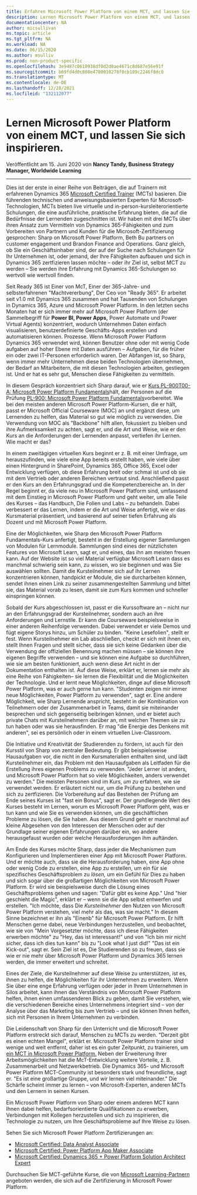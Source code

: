 ```yaml
---
title: Erfahren Microsoft Power Platform von einem MCT, und lassen Sie sich | Microsoft-Dokumentation
description: Lernen Microsoft Power Platform von einem MCT, und lassen Sie sich inspirieren.
documentationcenter: NA
author: micsullivan
ms.topic: article
ms.tgt_pltfrm: NA
ms.workload: NA
ms.date: 06/15/2020
ms.author: msulliv
ms.prod: non-product-specific
ms.openlocfilehash: 3e9487c0610938df0d2d0ae4671c8d687e56e91f
ms.sourcegitcommit: b69fd4d0c808e4780010278f0cb189c2246f8dc0
ms.translationtype: MT
ms.contentlocale: de-DE
ms.lasthandoff: 12/28/2021
ms.locfileid: "132112077"
---
```

# <a name="learn-microsoft-power-platform-from-an-mct-and-get-inspired"></a>Lernen Microsoft Power Platform von einem MCT, und lassen Sie sich inspirieren.

Veröffentlicht am 15. Juni 2020 von **Nancy Tandy, Business Strategy Manager, Worldwide Learning**

___

Dies ist der erste in einer Reihe von Beiträgen, die auf Trainern mit erfahrenen Dynamics 365 [Microsoft Certified Trainer](https://www.microsoft.com/learning/mct-certification.aspx) (MCTs) basieren. Die führenden technischen und anweisungsbasierten Experten für Microsoft-Technologien, MCTs bieten live virtuelle und in-person-kursleiterorientierte Schulungen, die eine ausführliche, praktische Erfahrung bieten, die auf die Bedürfnisse der Lernenden zugeschnitten ist. Wir haben mit drei MCTs über ihren Ansatz zum Vermitteln von Dynamics 365-Fähigkeiten und zum Vorbereiten von Partnern und Kunden für die Microsoft-Zertifizierung gesprochen: Sharp on Microsoft Power Platform, Beth Bu partners on customer engagement und Brandon Finance and Operations. Ganz gleich, ob Sie ein Geschäftsinhaber sind, der auf der Suche nach Schulungen für Ihr Unternehmen ist, oder jemand, der Ihre Fähigkeiten aufbauen und sich in Dynamics 365 zertfizieren lassen möchte – oder ihr Ziel ist, selbst MCT zu werden – Sie werden ihre Erfahrung mit Dynamics 365-Schulungen so wertvoll wie wertvoll finden.

Seit Ready 365 ist Einer von McT, Einer der 365-Jahre- und selbsterfahrenen "Machtvererbung", Der Ceo von "Ready 365". Er arbeitet seit v1.0 mit Dynamics 365 zusammen und hat Tausenden von Schulungen in Dynamics 365, Azure und Microsoft Power Platform. In den letzten sechs Monaten hat er sich immer mehr auf Microsoft Power Platform (der Sammelbegriff für **Power BI, Power Apps,** Power Automate und Power Virtual Agents) konzentriert, wodurch Unternehmen Daten einfach visualisieren, benutzerdefinierte Geschäfts-Apps erstellen und automatisieren können. Prozesse. Wenn Microsoft Power Platform Dynamics 365 verwendet wird, können Benutzer ohne oder mit wenig Code aufgaben auf hoher Ebene mit Daten ausführen – Aufgaben, für die früher ein oder zwei IT-Personen erforderlich waren. Der Abfangen ist, so Sharp, wenn immer mehr Unternehmen diese beiden Technologien übernehmen, der Bedarf an Mitarbeitern, die mit diesen Technologien arbeiten, gestiegen ist. Und er hat es sehr gut, Menschen diese Fähigkeiten zu vermitteln.

In diesem Gespräch konzentriert sich Sharp darauf, wie er [Kurs PL-900T00-A: Microsoft Power Platform Fundamentals](/learn/certifications/courses/pl-900t00?wt.mc_id=mim_msl_blg_Blog_prm_Blog_202061)hält, der Personen auf die Prüfung [PL-900: Microsoft Power Platform Fundamentals](/learn/certifications/exams/pl-900?wt.mc_id=mim_msl_blg_Blog_prm_Blog_202061)vorbereitet. Wie bei den meisten anderen Microsoft Power Platform-Kursen, die er hält, passt er Microsoft Official Courseware (MOC) an und ergänzt diese, um Lernenden zu helfen, das Material so gut wie möglich zu verwenden. Die Verwendung von MOC als "Backbone" hilft allen, fokussiert zu bleiben und ihre Aufmerksamkeit zu achten, sagt er, und die Art und Weise, wie er den Kurs an die Anforderungen der Lernenden anpasst, vertiefen ihr Lernen. Wie macht er das?

In einem zweitägigen virtuellen Kurs beginnt er z. B. mit einer Umfrage, um herauszufinden, wie viele eine App bereits erstellt haben, wie viele über einen Hintergrund in SharePoint, Dynamics 365, Office 365, Excel oder Entwicklung verfügen, ob diese Erfahrung breit oder schmal ist und ob sie mit dem Vertrieb oder anderen Bereichen vertraut sind. Anschließend passt er den Kurs an den Erfahrungsgrad und die Kompetenzbereiche an. In der Regel beginnt er, da viele neu in Microsoft Power Platform sind, umfassend mit dem Einstieg in Microsoft Power Platform und geht weiter, um alle Teile des Kurses – das Handbuch, Die Folien und Labs – zu behandeln. Dabei verbessert er das Lernen, indem er die Art und Weise anfertigt, wie er das Kursmaterial präsentiert, und basierend auf seiner tiefen Erfahrung als Dozent und mit Microsoft Power Platform.

Eine der Möglichkeiten, wie Sharp den Microsoft Power Platform Fundamentals-Kurs anfertigt, besteht in der Erstellung eigener Sammlungen von Modulen für Lernmodule. Sammlungen sind eines der nützlichsten Features von Microsoft Learn, sagt er, und eines, das ihn am meisten freuen kann. Auf der Website ist so viel Material verfügbar Microsoft Learn dass es manchmal schwierig sein kann, zu wissen, wo sie beginnen und was Sie auswählen sollten. Damit die Kursteilnehmer sich auf ihr Lernen konzentrieren können, handpickt er Module, die sie durcharbeiten können, sendet ihnen einen Link zu seiner zusammengestellten Sammlung und bittet sie, das Material vorab zu lesen, damit sie zum Kurs kommen und schneller einspringen können.

Sobald der Kurs abgeschlossen ist, passt er die Kurssoftware an – nicht nur an den Erfahrungsgrad der Kursteilnehmer, sondern auch an ihre Anforderungen und Lernstile. Er kann die Courseware beispielsweise in einer anderen Reihenfolge verwenden. Dabei verwendet er viele Demos und fügt eigene Storys hinzu, um Schüler zu binden. "Keine Lesefolien", stellt er fest. Wenn Kursteilnehmer ein Lab abschließen, checkt er sich mit ihnen ein, stellt Ihnen Fragen und stellt sicher, dass sie sich keine Gedanken über die Verwendung der offiziellen Benennung machen müssen – sie können ihre eigenen Begriffe verwenden – und sie können eine Aufgabe so durchführen, wie sie am besten funktioniert, auch wenn diese Art nicht in der Dokumentation enthalten ist. Auf diese Weise, erklärt er, lernen sie mehr als eine Reihe von Fähigkeiten– sie lernen die Flexibilität und die Möglichkeiten der Technologie. Und er lernt neue Möglichkeiten, dinge auf diese Microsoft Power Platform, was er auch gerne tun kann. "Studenten zeigen mir immer neue Möglichkeiten, Power Platform zu verwenden", sagt er. Eine andere Möglichkeit, wie Sharp Lernende anspricht, besteht in der Kombination von Teilnehmern oder der Zusammenarbeit in Teams, damit sie miteinander besprechen und sich gegenseitig beibringen können, und er bietet auch private Chats mit Kursteilnehmern darüber an, mit welchen Themen sie zu tun haben oder was sie herausfinden. Er mag "die Energie des Denkens mit anderen", sei es persönlich oder in einem virtuellen Live-Classroom.

Die Initiative und Kreativität der Studierenden zu fördern, ist auch für den Kursstil von Sharp von zentraler Bedeutung. Er gibt beispielsweise Hausaufgaben vor, die nicht in den Kursmaterialien enthalten sind, und lädt Kursteilnehmer ein, das Problem mit den Hausaufgaben als Leitfaden für die Erstellung ihres eigenen Problems zu verwenden. "Jeder Lerner ist anders, und Microsoft Power Platform hat so viele Möglichkeiten, anders verwendet zu werden." Die meisten Personen sind im Kurs, *um zu* erfahren, wie sie verwendet werden. Er erläutert nicht nur, um die Prüfung zu bestehen und sich zu zertfizieren. Die Vorbereitung auf das Bestehen der Prüfung am Ende seines Kurses ist "fast ein Bonus", sagt er. Der grundlegende Wert des Kurses besteht im Lernen, worum es Microsoft Power Platform geht, was er tun kann und wie Sie es verwenden können, um die geschäftlichen Probleme zu lösen, die Sie haben. Aus diesem Grund geht er manchmal auf kleine Abgesehen von den Interessen der Menschen oder auf der Grundlage seiner eigenen Erfahrungen darüber ein, wo andere herausgefaust wurden oder welche Herausforderungen ihm auftänden.

Am Ende des Kurses möchte Sharp, dass jeder die Mechanismen zum Konfigurieren und Implementieren einer App mit Microsoft Power Platform. Und er möchte auch, dass sie die Herausforderung haben, eine App ohne oder wenig Code zu erstellen, eine App zu erstellen, um ein für sie spezifisches Geschäftsproblem zu *lösen,* um ein Gefühl für Dies zu haben und sich sogar über die großartigen Möglichkeiten von Microsoft Power Platform. Er wird sie beispielsweise durch die Lösung eines Geschäftsproblems gehen und sagen: "Dafür gibt es keine App." Und "hier geschieht die Magic", erklärt er – wenn sie die App selbst entwerfen und erstellen. "Ich möchte, dass Die *Kursteilnehmer* den Nutzen von Microsoft Power Platform verstehen, viel mehr als das, was sie macht." In diesem Sinne bezeichnet er ihn als "Einenb" für Microsoft Power Platform. Er hilft Menschen gerne dabei, neue Verbindungen herzustellen, und beobachtet, wie sie von "Mein Vorgesetzter möchte, dass ich diese Fähigkeiten erwerben möchte" zu "Hey, das ist interessant!" und von "Ich bin mir nicht sicher, dass ich dies tun kann" bis zu "Look what I just did!" "Das ist ein Kick-out", sagt er. Sein Ziel ist es, Die Studierenden so zu freuen, dass sie wie er nie mehr über Microsoft Power Platform und Dynamics 365 lernen werden, die immer erweitert und schreitet.

Eines der Ziele, die Kursteilnehmer auf diese Weise zu unterstützen, ist es, ihnen zu helfen, die Möglichkeiten für ihr Unternehmen zu erweitern. Wenn Sie über eine enge Erfahrung verfügen oder jeder in Ihrem Unternehmen in Silos arbeitet, kann ihnen das Verständnis von Microsoft Power Platform helfen, ihnen einen umfassenderen Blick zu geben, damit Sie verstehen, wie die verschiedenen Bereiche eines Unternehmens integriert sind – von der Analyse über das Marketing bis zum Vertrieb – und sie können Ihnen helfen, sich mit Personen in Ihrem Unternehmen zu verbinden.

Die Leidenschaft von Sharp für den Unterricht und die Microsoft Power Platform erstreckt sich darauf, Menschen zu MCTs zu werden. "Derzeit gibt es einen echten Mangel", erklärt er. Microsoft Power Platform trainer sind wenige und weit entfernt, daher ist es ein guter Zeitpunkt, zu trainieren, um [ein MCT in Microsoft Power Platform.](https://www.getmct.co.uk/) Neben der Erweiterung Ihrer Arbeitsmöglichkeiten hat die McT-Entwicklung weitere Vorteile, z. B. Zusammenarbeit und Netzwerkbetrieb. Die Dynamics 365- und Microsoft Power Platform MCT-Community ist besonders stark und freundliche, sagt er. "Es ist eine großartige Gruppe, und wir lernen viel miteinander."  Die Schärfe scheint immer zu lernen – von Microsoft-Experten, anderen MCTs und den Lernern in seinen Kursen.

Ein Microsoft Power Platform von Sharp oder einem anderen MCT kann Ihnen dabei helfen, bedarfsorientierte Qualifikationen zu erwerben, Verbindungen mit Kollegen herzustellen und sich zu inspirieren, die Technologie zu nutzen, um Ihre Geschäftsprobleme auf Ihre Weise zu lösen.

Sehen Sie sich Microsoft Power Platform Zertifizierungen an:

- [Microsoft Certified: Data Analyst Associate](/learn/certifications/data-analyst-associate?wt.mc_id=mim_Blog_blg_BLog_prm_BLog_202061)
- [Microsoft Certified: Power Platform App Maker Associate](/learn/certifications/power-platform-app-maker?wt.mc_id=mim_msl_blg_Blog_prm_Blog_202061)
- [Microsoft Certified: Dynamics 365 + Power Platform Solution Architect Expert](/learn/certifications/power-apps-and-d365-solution-architect-expert?wt.mc_id=mim_msl_blg_Blog_prm_Blog_202061)

Durchsuchen Sie MCT-geführte Kurse, die von [Microsoft Learning-Partnern](https://www.microsoft.com/learning/partners.aspx?wt.mc_id=mim_msl_blg_Blog_prm_BLog_202061) angeboten werden, die sich auf die Zertifizierung in Microsoft Power Platform.
